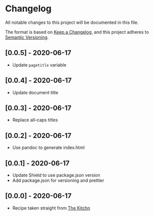 # Changelog

All notable changes to this project will be documented in this file.

The format is based on [Keep a Changelog](https://keepachangelog.com/en/1.0.0/),
and this project adheres to [Semantic Versioning](https://semver.org/spec/v2.0.0.html).

## [0.0.5] - 2020-06-17

- Update `pagetitle` variable

## [0.0.4] - 2020-06-17

- Update document title

## [0.0.3] - 2020-06-17

- Replace all-caps titles

## [0.0.2] - 2020-06-17

- Use pandoc to generate index.html

## [0.0.1] - 2020-06-17

- Update Shield to use package.json version
- Add package.json for versioning and prettier

## [0.0.0] - 2020-06-17

- Recipe taken straight from [The Kitchn](https://www.thekitchn.com/how-to-make-sourdough-bread-224367)
